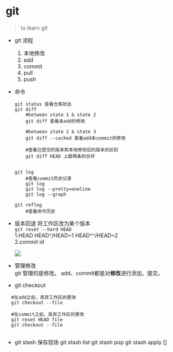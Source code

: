 # git
> to learn git

- git 流程  
    1. 本地修改
    2. add
    3. commit
    4. pull
    5. push
 - 命令

       git status 查看仓库状态  
       git diff
           #between state 1 & state 2
           git diff 查看未add的修改

           #between state 2 & state 3 
           git diff --cached 查看add未commit的修改

           #查看已提交的版本和本地修改后的版本的区别 
           git diff HEAD 上面两条的合并


       git log
           #查看commit历史记录
           git log
           git log --pretty=oneline
           git log --graph
        
       git reflog
           #查看命令历史

- 版本回退 将工作区改为某个版本  
    ```git reset --hard HEAD```  
    1.HEAD HEAD^/HEAD~1 HEAD^^/HEAD~2  
    2.commit id  

    ![](F:/code/git_repo/git_learn/gitreset.jpg)
- 管理修改  
  git 管理的是修改。
  add、commit都是对**修改**进行添加，提交。

- git checkout  
```
  #在add之前，丢弃工作区的更改
  git checkout --file

  #在commit之前，丢弃工作区的更改
  git reset HEAD file
  git checkout --file
  
  ```
  
- git stash 保存现场
  git stash list
  git stash pop
  git stash apply []
  
